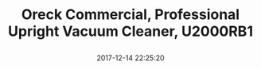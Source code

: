 ---
title: > #shorten me
  Oreck Commercial, Professional Upright Vacuum Cleaner, U2000RB1
name: >
  Oreck Commercial, Professional Upright Vacuum Cleaner, U2000RB1
date: "2017-12-14 22:25:20"
buy_now: "https://www.amazon.com/Oreck-Commercial-Professional-Upright-U2000RB1/dp/B008BPEVGU?psc=1&SubscriptionId=AKIAIA5RBQIWQVTCUEUQ&tag=coldcutdeals-20&linkCode=xm2&camp=2025&creative=165953&creativeASIN=B008BPEVGU"
description_markdown: >-

  - Requires Self-Assembly

  - Automatic floor adjustment enables vacuum to move between carpets and hard surfaces without changes to manual settings

  - Helping Hand handle has received Ease-of-Use Commendation from Arthritis Foundation; on/off switch is located in handgrip for convenience

  - Powerful, high-speed, balanced brush roll with double helix brushes whirls at 6,500 RPM and move debris toward the vacuum inlet for cleaning

  - Vacuum has 12" cleaning path; cogged V-belt resists slippage; circuit breaker helps protect against clogs and jams. Long-lasting Endurolife® belt


tweet_id_str: "941433955173257216"
price: "$265.83"
list_price: "$265.83"
deal_price: "$145.82"
you_save: "$120.01 (45%)"
asin: "B008BPEVGU"
image: "https://images-na.ssl-images-amazon.com/images/I/315YqOFGR9L.jpg"
---